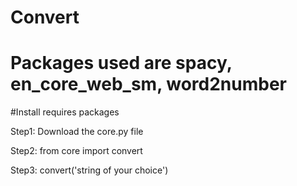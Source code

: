 # Convert

# Packages used are spacy, en_core_web_sm, word2number
#Install requires packages

Step1: Download the core.py file

Step2: from core import convert

Step3: convert('string of your choice')
